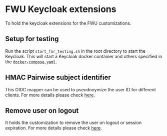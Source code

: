 # FWU Keycloak extensions

To hold the keycloak extensions for the FWU customizations.

## Setup for testing

Run the script `start_for_testing.sh` in the root directory to start the Keycloak.
This will start a Keycloak docker container and others specified in the [`docker-compose.yaml`](docker-compose.yaml).

## HMAC Pairwise subject identifier

This OIDC mapper can be used to pseudonymize the user ID for different clients. For more details please check [here](./hmac-mapper/README.md).

## Remove user on logout

It holds the customization to remove the user on logout or session expiration. For more details please check [here](./remove-user-on-logout/README.md).